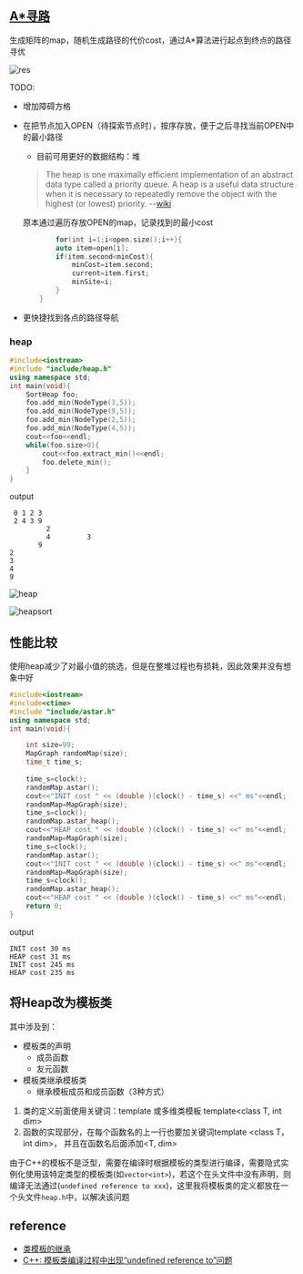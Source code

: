
## [A*寻路](.)
生成矩阵的map，随机生成路径的代价cost，通过A*算法进行起点到终点的路径寻优

![res](./res/res.png)

TODO:
- 增加障碍方格
- 在把节点加入OPEN（待探索节点时），按序存放，便于之后寻找当前OPEN中的最小路径
    - 目前可用更好的数据结构：堆
    > The heap is one maximally efficient implementation of an abstract data type called a priority queue. A heap is a useful data structure when it is necessary to repeatedly remove the object with the highest (or lowest) priority.
     --[wiki](https://en.wikipedia.org/wiki/Heap_%28data_structure%29)    

    原本通过遍历存放OPEN的map，记录找到的最小cost
    ```cpp
            for(int i=1;i<open.size();i++){
            auto item=open[i];
            if(item.second<minCost){
                minCost=item.second;
                current=item.first;
                minSite=i;
            }
        }


    ```
- 更快捷找到各点的路径导航

### heap  
``` cpp
#include<iostream>
#include "include/heap.h"
using namespace std;
int main(void){
    SortHeap foo;
    foo.add_min(NodeType(3,5));
    foo.add_min(NodeType(9,5));
    foo.add_min(NodeType(2,5));
    foo.add_min(NodeType(4,5));
    cout<<foo<<endl;
    while(foo.size>0){
        cout<<foo.extract_min()<<endl;
        foo.delete_min();
    }
}

```
output 
```
 0 1 2 3
 2 4 3 9
         2
         4         3
       9
2
3
4
9
```


![heap](ref\Heapsort-example.gif)

![heapsort](res\heapSort.png)
## 性能比较

使用heap减少了对最小值的挑选，但是在整堆过程也有损耗，因此效果并没有想象中好

``` cpp
#include<iostream>
#include<ctime>
#include "include/astar.h"
using namespace std;
int main(void){

    int size=99;
    MapGraph randomMap(size);
    time_t time_s;
    
    time_s=clock();
    randomMap.astar();
    cout<<"INIT cost " << (double )(clock() - time_s) <<" ms"<<endl;
    randomMap=MapGraph(size);
    time_s=clock();
    randomMap.astar_heap();
    cout<<"HEAP cost " << (double )(clock() - time_s) <<" ms"<<endl;
    randomMap=MapGraph(size);
    time_s=clock();
    randomMap.astar();
    cout<<"INIT cost " << (double )(clock() - time_s) <<" ms"<<endl;
    randomMap=MapGraph(size);
    time_s=clock();
    randomMap.astar_heap();
    cout<<"HEAP cost " << (double )(clock() - time_s) <<" ms"<<endl;
    return 0;
}
```

output
``` 
INIT cost 30 ms
HEAP cost 31 ms
INIT cost 245 ms
HEAP cost 235 ms
```

## 将Heap改为模板类

其中涉及到：
- 模板类的声明
    - 成员函数
    - 友元函数
- 模板类继承模板类
    - 继承模板成员和成员函数（3种方式）

1. 类的定义前面使用关键词：template <class T>或多维类模板 template<class T, int dim>
2. 函数的实现部分，在每个函数名的上一行也要加关键词template <class T，int dim>， 并且在函数名后面添加<T, dim>

由于C++的模板不是泛型，需要在编译时根据模板的类型进行编译，需要隐式实例化使用该特定类型的模板类(如`vector<int>`)，若这个在头文件中没有声明，则编译无法通过(`undefined reference to xxx`)，这里我将模板类的定义都放在一个头文件`heap.h`中，以解决该问题


## reference
- [类模板的继承](https://blog.csdn.net/gaoyongfei001/article/details/81034839)   
- [C++: 模板类编译过程中出现“undefined reference to”问题](https://itachi666.github.io/posts/bfee53d1/) 